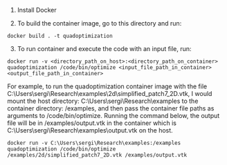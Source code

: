 1. Install Docker

2. To build the container image, go to this directory and run:
```
docker build . -t quadoptimization
```

3. To run container and execute the code with an input file, run:
```
docker run -v <directory_path_on_host>:<directory_path_on_container> quadoptimization /code/bin/optimize <input_file_path_in_container> <output_file_path_in_container>
```
For example, to run the quadoptimization container image with the file C:\Users\sergi\Research\examples\2d\simplified_patch7_2D.vtk, I would mount the host directory: C:\Users\sergi\Research\examples to the container directory: /examples, and then pass the container file paths as arguments to /code/bin/optimize. Running the command below, the output file will be in /examples/output.vtk in the container which is C:\Users\sergi\Research\examples\output.vtk on the host.
```
docker run -v C:\Users\sergi\Research\examples:/examples quadoptimization /code/bin/optimize /examples/2d/simplified_patch7_2D.vtk /examples/output.vtk
```
